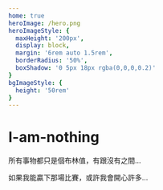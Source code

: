 ```yaml
---
home: true
heroImage: /hero.png
heroImageStyle: {
  maxHeight: '200px',
  display: block,
  margin: '6rem auto 1.5rem',
  borderRadius: '50%',
  boxShadow: '0 5px 18px rgba(0,0,0,0.2)'
}
bgImageStyle: {
  height: '50rem'
}
---
```


# I-am-nothing

所有事物都只是個布林值，有跟沒有之間...

如果我能贏下那場比賽，或許我會開心許多...